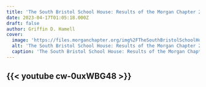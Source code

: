 ```yaml
---
title: 'The South Bristol School House: Results of the Morgan Chapter 2022 Excavation by Sissie Pipes and Doug Pippin'
date: 2023-04-17T01:05:18.000Z
draft: false
author: Griffin D. Hamell
cover:
  image: 'https://files.morganchapter.org/img%2FTheSouthBristolSchoolHouseResultsoftheMorganChapter2022ExcavationbySissiePipesandDougPippin.webp'
  alt: 'The South Bristol School House: Results of the Morgan Chapter 2022 Excavation by Sissie Pipes and Doug Pippin'
  caption: 'The South Bristol School House: Results of the Morgan Chapter 2022 Excavation by Sissie Pipes and Doug Pippin'
---
```


{{< youtube cw-0uxWBG48 >}}
---
